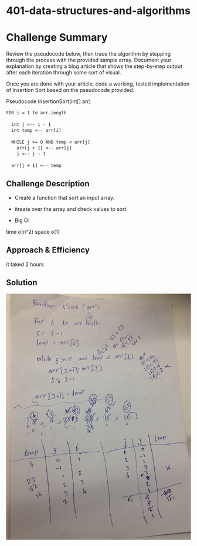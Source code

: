 # 401-data-structures-and-algorithms

# Challenge Summary

Review the pseudocode below, then trace the algorithm by stepping through the process with the provided sample array. Document your explanation by creating a blog article that shows the step-by-step output after each iteration through some sort of visual.

Once you are done with your article, code a working, tested implementation of Insertion Sort based on the pseudocode provided.

Pseudocode
  InsertionSort(int[] arr)
  
    FOR i = 1 to arr.length
    
      int j <-- i - 1
      int temp <-- arr[i]
      
      WHILE j >= 0 AND temp < arr[j]
        arr[j + 1] <-- arr[j]
        j <-- j - 1
        
      arr[j + 1] <-- temp

## Challenge Description


* Create a function that sort an input array.
* itreate over the array and check values to sort.


* Big O:

time o(n^2)
space o(1)
## Approach & Efficiency
it taked 2 hours 

## Solution

![whbord](./rr.jpg)
